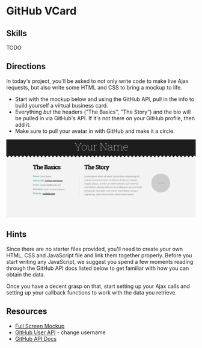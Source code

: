 # GitHub VCard

## Skills

TODO

## Directions

In today's project, you'll be asked to not only write code to make live Ajax requests, but also write some HTML and CSS to bring a mockup to life.

- Start with the mockup below and using the GitHub API, pull in the info to build yourself a virtual business card.
- Everything _but_ the headers ("The Basics", "The Story") and the bio will be pulled in via GitHub's API. If it's not there on your GitHub profile, then add it.
- Make sure to pull your avatar in with GitHub and make it a circle.

![github-portfolio.png](github-portfolio.png)

## Hints

Since there are no starter files provided, you'll need to create your own HTML, CSS and JavaScript file and link them together properly. Before you start writing any JavaScript, we suggest you spend a few moments reading through the GitHub API docs listed below to get familiar with how you can obtain the data.

Once you have a decent grasp on that, start setting up your Ajax calls and setting up your callback functions to work with the data you retrieve.

## Resources

- [Full Screen Mockup](github-portfolio.png)
- [GitHub User API](https://api.github.com/users/username) - change username
- [GitHub API Docs](https://developer.github.com/)
